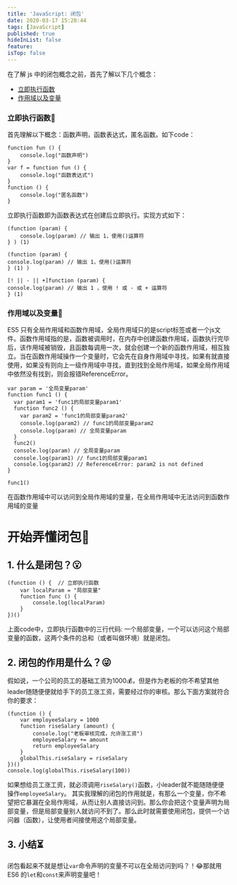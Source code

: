 ```yaml
---
title: 'JavaScript: 闭包'
date: 2020-03-17 15:28:44
tags: [JavaScript]
published: true
hideInList: false
feature: 
isTop: false
---
```

在了解 js 中的闭包概念之前，首先了解以下几个概念：

- [立即执行函数](#立即执行函数)
- [作用域以及变量](#作用域以及变量)

### 立即执行函数🍑
首先理解以下概念：函数声明，函数表达式，匿名函数。如下code：
```
function fun () {
    console.log("函数声明")
}
var f = function fun () {
    console.log("函数表达式")
}
function () {
    console.log("匿名函数")
}
```
立即执行函数即为函数表达式在创建后立即执行。实现方式如下：
```
(function (param) {
    console.log(param) // 输出 1，使用()运算符
} ) (1)

(function (param) {
console.log(param) // 输出 1，使用()运算符
} (1) )

[! || - || +]function (param) {
console.log(param) // 输出 1 ，使用 ! 或 - 或 + 运算符
} (1)
```

### 作用域以及变量🍔
ES5 只有全局作用域和函数作用域，全局作用域只的是script标签或者一个js文件。函数作用域指的是，函数被调用时，在内存中创建函数作用域，函数执行完毕后，该作用域被销毁，且函数每调用一次，就会创建一个新的函数作用域，相互独立。当在函数作用域操作一个变量时，它会先在自身作用域中寻找，如果有就直接使用，如果没有则向上一级作用域中寻找，直到找到全局作用域，如果全局作用域中依然没有找到，则会报错ReferenceError。
```
var param = '全局变量param'
function func1 () {
  var param1 = 'func1的局部变量param1'
  function func2 () {
    var param2 = 'func1的局部变量param2'
    console.log(param2) // func1的局部变量param2
    console.log(param) // 全局变量param
  }
  func2()
  console.log(param) // 全局变量param
  console.log(param1) // func1的局部变量param1
  console.log(param2) // ReferenceError: param2 is not defined
}

func1()
```
在函数作用域中可以访问到全局作用域的变量，在全局作用域中无法访问到函数作用域的变量

# 开始弄懂闭包🍖
## 1. 什么是闭包？😮
```
(function () {  // 立即执行函数
    var localParam = "局部变量"
    function func () {
        console.log(localParam)
    }
})()
```
上面code中，立即执行函数中的三行代码: 一个局部变量，一个可以访问这个局部变量的函数，这两个条件的总和（或者叫做环境）就是闭包。

## 2. 闭包的作用是什么？😜
假如说，一个公司的员工的基础工资为1000💰，但是作为老板的你不希望其他leader随随便便就给手下的员工涨工资，需要经过你的审核。那么下面方案就符合你的要求：
```
(function () {
    var employeeSalary = 1000
    function riseSalary (amount) {
        console.log("老板审核完成，允许涨工资")
        employeeSalary += amount
        return employeeSalary
    }
    globalThis.riseSalary = riseSalary
})()
console.log(globalThis.riseSalary(100))
```
如果想给员工涨工资，就必须调用`riseSalary()`函数，小leader就不能随随便便操作`employeeSalary`。
其实我理解的闭包的作用就是，有那么一个变量，你不希望把它暴漏在全局作用域，从而让别人直接访问到。那么你会把这个变量声明为局部变量，但是局部变量别人就访问不到了。那么此时就需要使用闭包，提供一个访问器（函数），让使用者间接使用这个局部变量。

## 3. 小结⏳
闭包看起来不就是想让`var`命令声明的变量不可以在全局访问到吗？！😂那就用 ES6 的`let`和`const`来声明变量吧！
